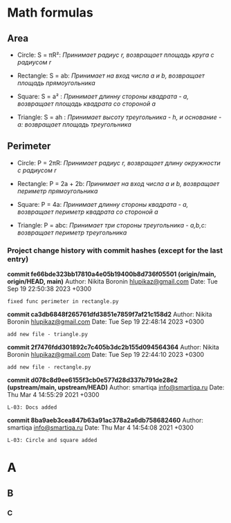 # Math formulas
## Area
- Circle: S = πR²:
_Принимает радиус r, возвращает площадь круга с радиусом r_

- Rectangle: S = ab:
_Принимает на вход числа a и b, возвращает площадь прямоугольника_

- Square: S = a² :
_Принимает длинну стороны квадрата - a, возвращает площадь квадрата со стороной а_

- Triangle: S = ah :
_Принимает высоту треугольника - h, и основание - a: возвращает площадь треугольника_

## Perimeter
- Circle: P = 2πR:
_Принимает радиус r, возвращает длину окружности с радиусом r_

- Rectangle: P = 2a + 2b:
_Принимает на вход числа a и b, возвращает периметр прямоугольника_

- Square: P = 4a:
_Принимает длинну стороны квадрата - a, возвращает периметр квадрата со стороной а_

- Triangle: P = abc:
_Принимает три стороны треугольника - a,b,c: возвращает периметр треугольника_

### Project change history with commit hashes (except for the last entry)

**commit fe66bde323bb17810a4e05b19400b8d736f05501 (origin/main, origin/HEAD, main)**
Author: Nikita Boronin <hlupikaz@gmail.com>
Date:   Tue Sep 19 22:50:38 2023 +0300

    fixed func perimeter in rectangle.py

**commit ca3db6848f265761dfd3851e7859f7af21c158d2**
Author: Nikita Boronin <hlupikaz@gmail.com>
Date:   Tue Sep 19 22:48:14 2023 +0300

    add new file - triangle.py

**commit 2f7476fdd301892c7c405b3dc2b155d094564364**
Author: Nikita Boronin <hlupikaz@gmail.com>
Date:   Tue Sep 19 22:44:10 2023 +0300

    add new file - rectangle.py

**commit d078c8d9ee6155f3cb0e577d28d337b791de28e2 (upstream/main, upstream/HEAD)**
Author: smartiqa <info@smartiqa.ru>
Date:   Thu Mar 4 14:55:29 2021 +0300

    L-03: Docs added

**commit 8ba9aeb3cea847b63a91ac378a2a6db758682460**
Author: smartiqa <info@smartiqa.ru>
Date:   Thu Mar 4 14:54:08 2021 +0300

    L-03: Circle and square added

# A
## B
### C



